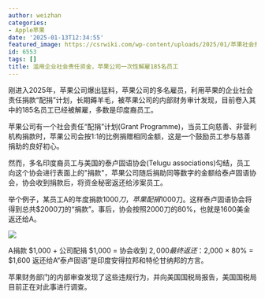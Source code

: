 ```yaml
---
author: weizhan
categories:
- Apple苹果
date: '2025-01-13T12:34:55'
featured_image: https://csrwiki.com/wp-content/uploads/2025/01/苹果社会责任.webp
id: 6553
tags: []
title: 滥用企业社会责任资金，苹果公司一次性解雇185名员工
---
```


刚进入2025年，苹果公司爆出猛料，苹果公司的多名雇员，利用苹果的企业社会责任捐款“配捐”计划，长期薅羊毛，被苹果公司的内部财务审计发现，目前卷入其中的185名员工已经被解雇，多数是印度裔员工。

苹果公司有一个社会责任“配捐”计划(Grant
Programme)，当员工向慈善、非营利机构捐款时，苹果公司会按1:1的比例捐赠相同金额，这是一个鼓励员工参与慈善捐助的良好初心。

然而，多名印度裔员工与美国的泰卢固语协会(Telugu
associations)勾结，员工向这个协会进行表面上的"捐款"，苹果公司随后捐助同等数字的金额给泰卢固语协会，协会收到捐款后，将资金秘密返还给涉案员工。

举个例子，某员工A的年度捐款$1000刀，苹果配捐$1000刀。这样泰卢固语协会将得到总共$2000刀的“捐款”。事后，协会按照2000刀的80%，也就是1600美金返还给A。

![](https://csrwiki.com/wp-content/uploads/2025/01/image-2-1024x625.png)

A捐款 $1,000 + 公司配捐 $1,000 = 协会收到 $2,000  
最终返还：$2,000 × 80% = $1,600 返还给A“泰卢固语”是印度安得拉邦和特伦甘纳邦的方言。

苹果财务部门的内部审查发现了这些违规行为，并向美国国税局报告，美国国税局目前正在对此事进行调查。

